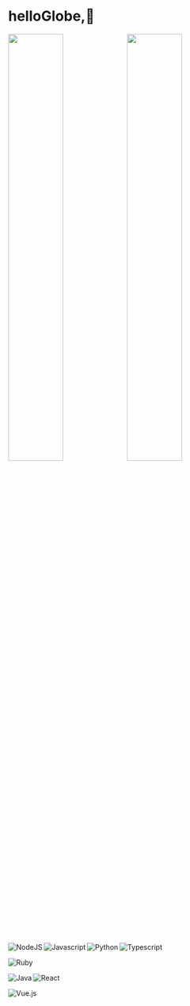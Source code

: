 #  helloGlobe,👋 
 
<img align="left" width="47%" src="https://github-readme-stats.vercel.app/api?username=RichardNk24&theme=tokyonight" />

<img align="letf" width="47%" src="https://github-readme-stats.vercel.app/api/top-langs/?username=RichardNk24&theme=tokyonight&layout=compact" />

<img align="left" alt="NodeJS" src="https://img.shields.io/badge/node.js-%2343853D.svg?style=for-the-badge&logo=node-dot-js&logoColor=white" />

<img align="left" alt="Javascript" src="https://img.shields.io/badge/javascript-%23323330.svg?style=for-the-badge&logo=javascript&logoColor=%23F7DF1E" /> 

<img alt="Typescript" src="https://img.shields.io/badge/typescript-%23007ACC.svg?style=for-the-badge&logo=typescript&logoColor=white" />

<img align="left" alt="Python" src="https://img.shields.io/badge/python-%2314354C.svg?style=for-the-badge&logo=python&logoColor=white" />

![Ruby](https://img.shields.io/badge/ruby-%23CC342D.svg?style=for-the-badge&logo=ruby&logoColor=white)

<img align= "left" alt="Java" src="https://img.shields.io/badge/java-%23ED8B00.svg?style=for-the-badge&logo=java&logoColor=white" />


![React](https://img.shields.io/badge/react-%2320232a.svg?style=for-the-badge&logo=react&logoColor=%2361DAFB)


![Vue.js](https://img.shields.io/badge/vuejs-%2335495e.svg?style=for-the-badge&logo=vuedotjs&logoColor=%234FC08D)
